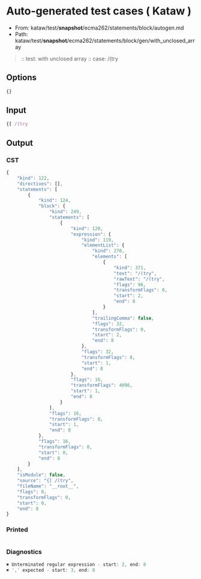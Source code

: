 # Auto-generated test cases ( Kataw )
- From: kataw/test/__snapshot__/ecma262/statements/block/autogen.md
- Path: kataw/test/__snapshot__/ecma262/statements/block/gen/with_unclosed_array
> :: test: with unclosed array
> :: case: /(try
## Options

`````js
{}
`````
## Input

`````js
{[ /(try
`````
## Output

### CST

```javascript
{
    "kind": 122,
    "directives": [],
    "statements": [
        {
            "kind": 124,
            "block": {
                "kind": 249,
                "statements": [
                    {
                        "kind": 120,
                        "expression": {
                            "kind": 119,
                            "elementList": {
                                "kind": 270,
                                "elements": [
                                    {
                                        "kind": 371,
                                        "text": "/(try",
                                        "rawText": "/(try",
                                        "flags": 96,
                                        "transformFlags": 0,
                                        "start": 2,
                                        "end": 8
                                    }
                                ],
                                "trailingComma": false,
                                "flags": 32,
                                "transformFlags": 0,
                                "start": 2,
                                "end": 8
                            },
                            "flags": 32,
                            "transformFlags": 8,
                            "start": 1,
                            "end": 8
                        },
                        "flags": 16,
                        "transformFlags": 4096,
                        "start": 1,
                        "end": 8
                    }
                ],
                "flags": 16,
                "transformFlags": 0,
                "start": 1,
                "end": 8
            },
            "flags": 16,
            "transformFlags": 0,
            "start": 0,
            "end": 8
        }
    ],
    "isModule": false,
    "source": "{[ /(try",
    "fileName": "__root__",
    "flags": 0,
    "transformFlags": 0,
    "start": 0,
    "end": 8
}
```

### Printed

```javascript

```

### Diagnostics

```javascript
✖ Unterminated regular expression - start: 2, end: 8
✖ ',' expected - start: 3, end: 8

```

